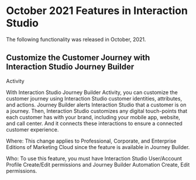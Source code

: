 

# October 2021 Features in Interaction Studio

The following functionality was released in October, 2021.

## Customize the Customer Journey with Interaction Studio Journey Builder
Activity

With Interaction Studio Journey Builder Activity, you can customize the
customer journey using Interaction Studio customer identities, attributes, and
actions. Journey Builder alerts Interaction Studio that a customer is on a
journey. Then, Interaction Studio customizes any digital touch-points that
each customer has with your brand, including your mobile app, website, and
call center. And it connects these interactions to ensure a connected customer
experience.

Where: This change applies to Professional, Corporate, and Enterprise Editions
of Marketing Cloud since the feature is available in Journey Builder.

Who: To use this feature, you must have Interaction Studio User/Account
Profile Create/Edit permissions and Journey Builder Automation Create, Edit
permissions.

